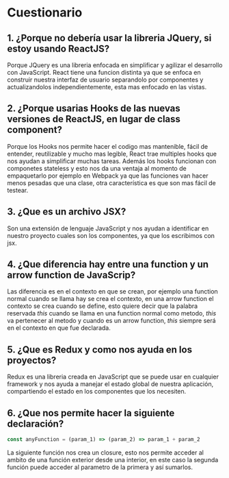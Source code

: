 # Cuestionario

## 1. ¿Porque no debería usar la libreria JQuery, si estoy usando ReactJS?

Porque JQuery es una libreria enfocada en simplificar y agilizar el desarrollo con JavaScript. React tiene una funcion distinta ya que se enfoca en construir nuestra interfaz de usuario separandolo por componentes y actualizandolos independientemente, esta mas enfocado en las vistas.

## 2. ¿Porque usarias Hooks de las nuevas versiones de ReactJS, en lugar de class component?

Porque los Hooks nos permite hacer el codigo mas mantenible, fácil de entender, reutilizable y mucho mas legible, React trae multiples hooks que nos ayudan a simplificar muchas tareas. Además los hooks funcionan con componetes stateless y esto nos da una ventaja al momento de empaquetarlo por ejemplo en Webpack ya que las funciones van hacer menos pesadas que una clase, otra característica es que son mas fácil de testear.

## 3. ¿Que es un archivo JSX?

Son una extensión de lenguaje JavaScript y nos ayudan a identificar en nuestro proyecto cuales son los componentes, ya que los escribimos con jsx.

## 4. ¿Que diferencia hay entre una function y un arrow function de JavaScrip?

Las diferencia es en el contexto en que se crean, por ejemplo una function normal cuando se llama hay se crea el contexto, en una arrow function el contexto se crea cuando se define, esto quiere decir que la palabra reservada *this* cuando se llama en una function normal como metodo, *this* va pertenecer al metodo y cuando es un arrow function, *this* siempre será en el contexto en que fue declarada.

## 5. ¿Que es Redux y como nos ayuda en los proyectos?

Redux es una libreria creada en JavaScript que se puede usar en cualquier framework y nos ayuda a manejar el estado global de nuestra aplicación, compartiendo el estado en los componentes que los necesiten.

## 6. ¿Que nos permite hacer la siguiente declaración?

```jsx
const anyFunction = (param_1) => (param_2) => param_1 + param_2
```

La siguiente función nos crea un closure, esto nos permite acceder al ambito de una función exterior desde una interior, en este caso la segunda función puede acceder al parametro de la primera y así sumarlos.